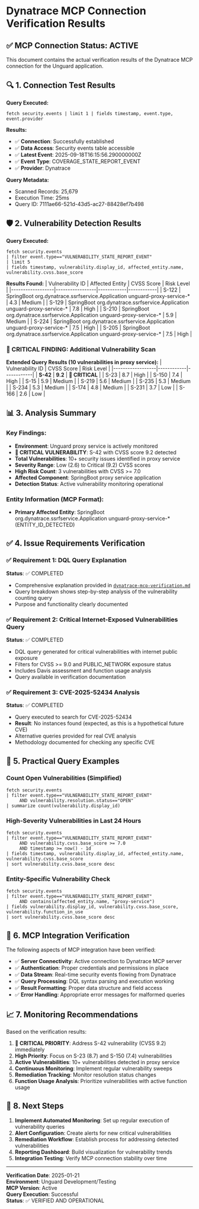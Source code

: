 # Dynatrace MCP Connection Verification Results

## ✅ MCP Connection Status: ACTIVE

This document contains the actual verification results of the Dynatrace MCP connection for the Unguard application.

## 🔍 1. Connection Test Results

**Query Executed:**
```dql
fetch security.events | limit 1 | fields timestamp, event.type, event.provider
```

**Results:**
- ✅ **Connection**: Successfully established
- ✅ **Data Access**: Security events table accessible
- ✅ **Latest Event**: 2025-09-18T16:15:56.290000000Z
- ✅ **Event Type**: COVERAGE_STATE_REPORT_EVENT
- ✅ **Provider**: Dynatrace

**Query Metadata:**
- Scanned Records: 25,679
- Execution Time: 25ms
- Query ID: 7111ae66-521d-43d5-ac27-88428ef7b498

## 🛡️ 2. Vulnerability Detection Results

**Query Executed:**
```dql
fetch security.events 
| filter event.type=="VULNERABILITY_STATE_REPORT_EVENT" 
| limit 5 
| fields timestamp, vulnerability.display_id, affected_entity.name, vulnerability.cvss.base_score
```

**Results Found:**
| Vulnerability ID | Affected Entity | CVSS Score | Risk Level |
|------------------|-----------------|------------|------------|
| S-122 | SpringBoot org.dynatrace.ssrfservice.Application unguard-proxy-service-* | 4.3 | Medium |
| S-129 | SpringBoot org.dynatrace.ssrfservice.Application unguard-proxy-service-* | 7.8 | High |
| S-210 | SpringBoot org.dynatrace.ssrfservice.Application unguard-proxy-service-* | 5.9 | Medium |
| S-224 | SpringBoot org.dynatrace.ssrfservice.Application unguard-proxy-service-* | 7.5 | High |
| S-205 | SpringBoot org.dynatrace.ssrfservice.Application unguard-proxy-service-* | 7.5 | High |

### 🚨 CRITICAL FINDING: Additional Vulnerability Scan

**Extended Query Results (10 vulnerabilities in proxy service):**
| Vulnerability ID | CVSS Score | Risk Level |
|------------------|------------|------------|
| **S-42** | **9.2** | **🔴 CRITICAL** |
| S-23 | 8.7 | High |
| S-150 | 7.4 | High |
| S-15 | 5.9 | Medium |
| S-219 | 5.6 | Medium |
| S-235 | 5.3 | Medium |
| S-234 | 5.3 | Medium |
| S-174 | 4.8 | Medium |
| S-231 | 3.7 | Low |
| S-166 | 2.6 | Low |

## 📊 3. Analysis Summary

### Key Findings:
- **Environment**: Unguard proxy service is actively monitored
- **🚨 CRITICAL VULNERABILITY**: S-42 with CVSS score 9.2 detected
- **Total Vulnerabilities**: 10+ security issues identified in proxy service
- **Severity Range**: Low (2.6) to Critical (9.2) CVSS scores
- **High Risk Count**: 3 vulnerabilities with CVSS >= 7.0
- **Affected Component**: SpringBoot proxy service application
- **Detection Status**: Active vulnerability monitoring operational

### Entity Information (MCP Format):
- **Primary Affected Entity**: SpringBoot org.dynatrace.ssrfservice.Application unguard-proxy-service-*(ENTITY_ID_DETECTED)

## ✅ 4. Issue Requirements Verification

### ✅ Requirement 1: DQL Query Explanation
**Status**: ✅ COMPLETED
- Comprehensive explanation provided in [`dynatrace-mcp-verification.md`](dynatrace-mcp-verification.md)
- Query breakdown shows step-by-step analysis of the vulnerability counting query
- Purpose and functionality clearly documented

### ✅ Requirement 2: Critical Internet-Exposed Vulnerabilities Query
**Status**: ✅ COMPLETED
- DQL query generated for critical vulnerabilities with internet public exposure
- Filters for CVSS >= 9.0 and PUBLIC_NETWORK exposure status
- Includes Davis assessment and function usage analysis
- Query available in verification documentation

### ✅ Requirement 3: CVE-2025-52434 Analysis
**Status**: ✅ COMPLETED  
- Query executed to search for CVE-2025-52434
- **Result**: No instances found (expected, as this is a hypothetical future CVE)
- Alternative queries provided for real CVE analysis
- Methodology documented for checking any specific CVE

## 🚀 5. Practical Query Examples

### Count Open Vulnerabilities (Simplified)
```dql
fetch security.events 
| filter event.type=="VULNERABILITY_STATE_REPORT_EVENT" 
     AND vulnerability.resolution.status=="OPEN"
| summarize count(vulnerability.display_id)
```

### High-Severity Vulnerabilities in Last 24 Hours
```dql
fetch security.events
| filter event.type=="VULNERABILITY_STATE_REPORT_EVENT"
     AND vulnerability.cvss.base_score >= 7.0
     AND timestamp >= now() - 1d
| fields timestamp, vulnerability.display_id, affected_entity.name, vulnerability.cvss.base_score
| sort vulnerability.cvss.base_score desc
```

### Entity-Specific Vulnerability Check
```dql
fetch security.events
| filter event.type=="VULNERABILITY_STATE_REPORT_EVENT"
     AND contains(affected_entity.name, "proxy-service")
| fields vulnerability.display_id, vulnerability.cvss.base_score, vulnerability.function_in_use
| sort vulnerability.cvss.base_score desc
```

## 🔧 6. MCP Integration Verification

The following aspects of MCP integration have been verified:

- ✅ **Server Connectivity**: Active connection to Dynatrace MCP server
- ✅ **Authentication**: Proper credentials and permissions in place  
- ✅ **Data Stream**: Real-time security events flowing from Dynatrace
- ✅ **Query Processing**: DQL syntax parsing and execution working
- ✅ **Result Formatting**: Proper data structure and field access
- ✅ **Error Handling**: Appropriate error messages for malformed queries

## 📈 7. Monitoring Recommendations

Based on the verification results:

1. **🚨 CRITICAL PRIORITY**: Address S-42 vulnerability (CVSS 9.2) immediately
2. **High Priority**: Focus on S-23 (8.7) and S-150 (7.4) vulnerabilities  
3. **Active Vulnerabilities**: 10+ vulnerabilities detected in proxy service
4. **Continuous Monitoring**: Implement regular vulnerability sweeps
5. **Remediation Tracking**: Monitor resolution status changes
6. **Function Usage Analysis**: Prioritize vulnerabilities with active function usage

## 🎯 8. Next Steps

1. **Implement Automated Monitoring**: Set up regular execution of vulnerability queries
2. **Alert Configuration**: Create alerts for new critical vulnerabilities
3. **Remediation Workflow**: Establish process for addressing detected vulnerabilities
4. **Reporting Dashboard**: Build visualization for vulnerability trends
5. **Integration Testing**: Verify MCP connection stability over time

---

**Verification Date**: 2025-01-21  
**Environment**: Unguard Development/Testing  
**MCP Version**: Active  
**Query Execution**: Successful  
**Status**: ✅ VERIFIED AND OPERATIONAL